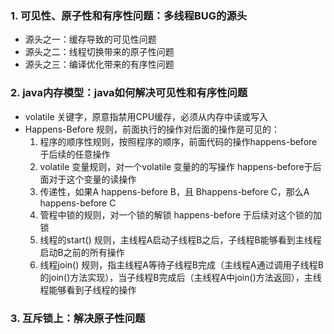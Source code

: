 ### 1. 可见性、原子性和有序性问题：多线程BUG的源头
* 源头之一：缓存导致的可见性问题
* 源头之二：线程切换带来的原子性问题
* 源头之三：编译优化带来的有序性问题  
  
### 2. java内存模型：java如何解决可见性和有序性问题
* volatile 关键字，原意指禁用CPU缓存，必须从内存中读或写入
* Happens-Before 规则，前面执行的操作对后面的操作是可见的：  
    1. 程序的顺序性规则，按照程序的顺序，前面代码的操作happens-before于后续的任意操作  
    2. volatile 变量规则，对一个volatile 变量的的写操作 happens-before于后面对于这个变量的读操作
    3. 传递性，如果A happens-before B，且 Bhappens-before C，那么A happens-before C  
    4. 管程中锁的规则，对一个锁的解锁 happens-before 于后续对这个锁的加锁  
    5. 线程的start() 规则，主线程A启动子线程B之后，子线程B能够看到主线程启动B之前的所有操作  
    6. 线程join() 规则，指主线程A等待子线程B完成（主线程A通过调用子线程B的join()方法实现），当子线程B完成后（主线程A中join()方法返回），主线程能够看到子线程的操作   
### 3. 互斥锁上：解决原子性问题  



